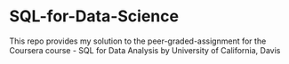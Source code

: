 # SQL-for-Data-Science

This repo provides my solution to the peer-graded-assignment for the Coursera course - SQL for Data Analysis by University of California, Davis
